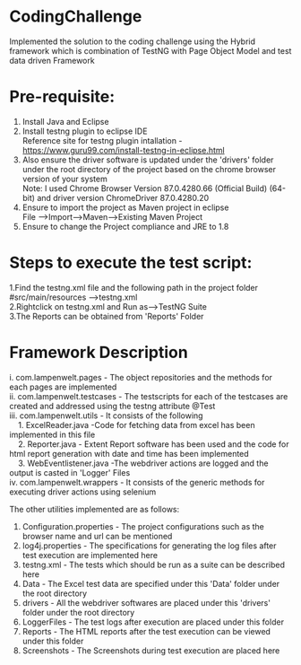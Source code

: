 # CodingChallenge
Implemented the solution to the coding challenge using the Hybrid framework which is combination of TestNG with Page Object Model and test data driven Framework

# Pre-requisite:
1. Install Java and Eclipse
2. Install testng plugin to eclipse IDE <br />
Reference site for testng plugin intallation - https://www.guru99.com/install-testng-in-eclipse.html
3. Also ensure the driver software is updated under the 'drivers' folder under the root directory of the project based on the chrome browser version of your system <br />
Note: I used Chrome Browser Version 87.0.4280.66 (Official Build) (64-bit) and driver version ChromeDriver 87.0.4280.20
4. Ensure to import the project as Maven project in eclipse  <br />
File -->Import-->Maven-->Existing Maven Project
5. Ensure to change the Project compliance and JRE to 1.8

# Steps to execute the test script:
1.Find the testng.xml file and the following path in the project folder<br />
#src/main/resources -->testng.xml <br />
2.Rightclick on testng.xml and Run as-->TestNG Suite <br />
3.The Reports can be obtained from 'Reports' Folder

# Framework Description
i. com.lampenwelt.pages - The object repositories and the methods for each pages are implemented  <br />
ii. com.lampenwelt.testcases - The testscripts for each of the testcases are created and addressed using the testng attribute @Test  <br />
iii. com.lampenwelt.utils - It consists of the following  <br />
         &nbsp;&nbsp;&nbsp; 1. ExcelReader.java -Code for fetching data from excel has been implemented in this file  <br />
         &nbsp;&nbsp;&nbsp; 2. Reporter.java - Extent Report software has been used and the code for html report generation with date and time has been implemented  <br />
         &nbsp;&nbsp;&nbsp; 3. WebEventlistener.java -The webdriver actions are logged and the output is casted in 'Logger' Files  <br />
iv. com.lampenwelt.wrappers - It consists of the generic methods for executing driver actions using selenium  <br />

The other utilities implemented are as follows:  <br />
1. Configuration.properties - The project configurations such as the browser name and url can be mentioned  <br />
2. log4j.properties - The specifications for generating the log files after test execution are implemented here  <br />
3. testng.xml - The tests which should be run as a suite can be described here  <br />
4. Data - The Excel test data are specified under this 'Data' folder under the root directory  <br />
5. drivers - All the webdriver softwares are placed under this 'drivers' folder under the root directory  <br />
6. LoggerFiles - The test logs after execution are placed under this folder  <br />
7. Reports - The HTML reports after the test execution can be viewed under this folder  <br />
8. Screenshots - The Screenshots during test execution are placed here





